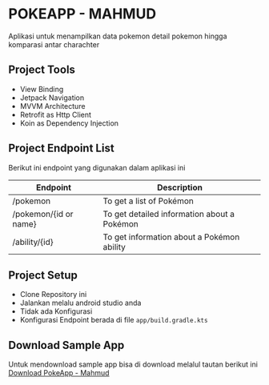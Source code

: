# POKEAPP - MAHMUD

Aplikasi untuk menampilkan data pokemon detail pokemon hingga komparasi antar charachter

## Project Tools

- View Binding
- Jetpack Navigation
- MVVM Architecture
- Retrofit as Http Client
- Koin as Dependency Injection

## Project Endpoint List

Berikut ini endpoint yang digunakan dalam aplikasi ini

| Endpoint              | Description                                 |
| --------------------- | ------------------------------------------- |
| /pokemon              | To get a list of Pokémon                    |
| /pokemon/{id or name} | To get detailed information about a Pokémon |
| /ability/{id}         | To get information about a Pokémon ability  |

## Project Setup

- Clone Repository ini
- Jalankan melalu android studio anda
- Tidak ada Konfigurasi
- Konfigurasi Endpoint berada di file `app/build.gradle.kts`

## Download Sample App

Untuk mendownload sample app bisa di download melalul tautan berikut ini
[Download PokeApp - Mahmud](https://www.dropbox.com/scl/fi/udoxlbmw1nxnzhci5voa1/PokeApp-Mahmud.apk?rlkey=zwhrac52s6km67z8rwut81fbg&dl=0)
